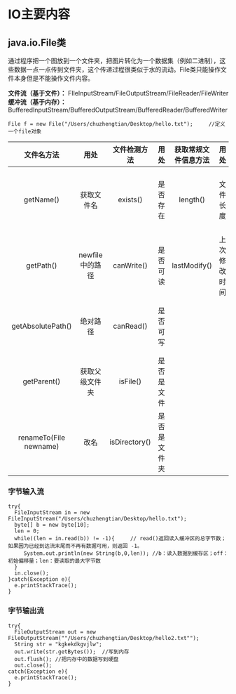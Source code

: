 # IO主要内容
## java.io.File类
通过程序把一个图放到一个文件夹，把图片转化为一个数据集（例如二进制），这些数据一点一点传到文件夹，这个传递过程很类似于水的流动。File类只能操作文件本身但是不能操作文件内容。<br>

**文件流（基于文件）：** FIleInputStream/FileOutputStream/FileReader/FileWriter <br>
**缓冲流（基于内存）：** BufferedInputStream/BufferedOutputStream/BufferedReader/BufferedWriter <br>

```
File f = new File("/Users/chuzhengtian/Desktop/hello.txt");     //定义一个file对象
```
|文件名方法|用处|文件检测方法|用处|获取常规文件信息方法|用处|文件操作方法|用处|目录相关操作|用处|
|:---:|:---:|:---:|:---:|:---:|:----:|:---:|:----:|:----:|:----:|
|getName()|获取文件名|exists()|是否存在|length()|文件长度|createNewFile()|创建文件夹|mkdir()|创建单层目录|
|getPath()|newfile中的路径|canWrite()|是否可读|lastModify()|上次修改时间|delete()|删除文件|mkdirs()|创建多层目录|
|getAbsolutePath()|绝对路径|canRead()|是否可写|||||list()|文件夹清单|
|getParent()|获取父级文件夹|isFile()|是否是文件|
|renameTo(File newname)|改名|isDirectory()|是否是文件夹|

### 字节输入流
 ```
 try{
   FileInputStream in = new FileInputStream("/Users/chuzhengtian/Desktop/hello.txt");
   byte[] b = new byte[10];
   len = 0;
   while((len = in.read(b)) != -1){     // read()返回读入缓冲区的总字节数；如果因为已经到达流末尾而不再有数据可用，则返回 -1。
      System.out.println(new String(b,0,len)); //b：读入数据到缓存区；off：初始偏移量；len：要读取的最大字节数
   }
   in.close();
 }catch(Exception e){
   e.printStackTrace();
 }
 ```
 
 ### 字节输出流
 ```
 try{
   FileOutputStream out = new FileOutputStream(""/Users/chuzhengtian/Desktop/hello2.txt"");
   String str = "kgkekdkgvjlw";
   out.write(str.getBytes());  //写到内存
   out.flush(); //把内存中的数据写到硬盘
   out.close();
 catch(Exception e){
   e.printStackTrace();
 }
 
 ```
